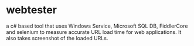 # webtester
a c# based tool that uses Windows Service, Microsoft SQL DB, FiddlerCore and selenium to measure accurate URL load time for web applications. It also takes screenshot of the loaded URLs.

